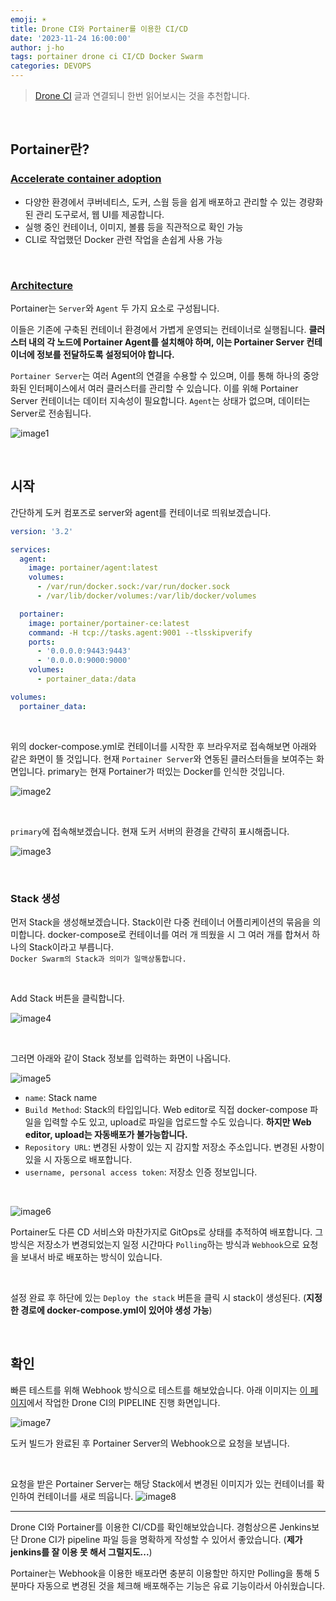 ```yaml
---
emoji: ☀️
title: Drone CI와 Portainer를 이용한 CI/CD
date: '2023-11-24 16:00:00'
author: j-ho
tags: portainer drone ci CI/CD Docker Swarm
categories: DEVOPS
---
```


> [Drone CI](https://j-ho.dev/20/) 글과 연결되니 한번 읽어보시는 것을 추천합니다.

<br >

## Portainer란?

### [Accelerate container adoption](https://www.portainer.io)

- 다양한 환경에서 쿠버네티스, 도커, 스웜 등을 쉽게 배포하고 관리할 수 있는 경량화된 관리 도구로서, 웹 UI를 제공합니다.
- 실행 중인 컨테이너, 이미지, 볼륨 등을 직관적으로 확인 가능
- CLI로 작업했던 Docker 관련 작업을 손쉽게 사용 가능

<br >

### [Architecture](https://academy.portainer.io/architecture/#/lessons/LW72Ff_KQ2w4KSKupGE5a3zZ0kUkbn3E)

Portainer는 `Server`와 `Agent` 두 가지 요소로 구성됩니다.

이들은 기존에 구축된 컨테이너 환경에서 가볍게 운영되는 컨테이너로 실행됩니다. **클러스터 내의 각 노드에 Portainer Agent를 설치해야 하며, 이는 Portainer Server 컨테이너에 정보를 전달하도록 설정되어야 합니다.**

`Portainer Server`는 여러 Agent의 연결을 수용할 수 있으며, 이를 통해 하나의 중앙화된 인터페이스에서 여러 클러스터를 관리할 수 있습니다. 이를 위해 Portainer Server 컨테이너는 데이터 지속성이 필요합니다. `Agent`는 상태가 없으며, 데이터는 Server로 전송됩니다.

![image1](image1.png)

<br >

## 시작

간단하게 도커 컴포즈로 server와 agent를 컨테이너로 띄워보겠습니다.

```yaml
version: '3.2'

services:
  agent:
    image: portainer/agent:latest
    volumes:
      - /var/run/docker.sock:/var/run/docker.sock
      - /var/lib/docker/volumes:/var/lib/docker/volumes

  portainer:
    image: portainer/portainer-ce:latest
    command: -H tcp://tasks.agent:9001 --tlsskipverify
    ports:
      - '0.0.0.0:9443:9443'
      - '0.0.0.0:9000:9000'
    volumes:
      - portainer_data:/data

volumes:
  portainer_data:
```

<br>

위의 docker-compose.yml로 컨테이너를 시작한 후 브라우저로 접속해보면 아래와 같은 화면이 뜰 것입니다. 현재 `Portainer Server`와 연동된 클러스터들을 보여주는 화면입니다. primary는 현재 Portainer가 떠있는 Docker를 인식한 것입니다.

![image2](image2.png)

<br >

`primary`에 접속해보겠습니다. 현재 도커 서버의 환경을 간략히 표시해줍니다.

![image3](image3.png)

<br >

### Stack 생성

먼저 Stack을 생성해보겠습니다. Stack이란 다중 컨테이너 어플리케이션의 묶음을 의미합니다. docker-compose로 컨테이너를 여러 개 띄웠을 시 그 여러 개를 합쳐서 하나의 Stack이라고 부릅니다. <br >
`Docker Swarm의 Stack과 의미가 일맥상통합니다.`

<br >

Add Stack 버튼을 클릭합니다.

![image4](image4.png)

<br >

그러면 아래와 같이 Stack 정보를 입력하는 화면이 나옵니다.

![image5](image5.png)

- `name`: Stack name
- `Build Method`: Stack의 타입입니다. Web editor로 직접 docker-compose 파일을 입력할 수도 있고, upload로 파일을 업로드할 수도 있습니다. **하지만 Web editor, upload는 자동배포가 불가능합니다.**
- `Repository URL`: 변경된 사항이 있는 지 감지할 저장소 주소입니다. 변경된 사항이 있을 시 자동으로 배포합니다.
- `username, personal access token`: 저장소 인증 정보입니다.

<br >

![image6](image6.png)

Portainer도 다른 CD 서비스와 마찬가지로 GitOps로 상태를 추적하여 배포합니다. 그 방식은 저장소가 변경되었는지 일정 시간마다 `Polling`하는 방식과 `Webhook`으로 요청을 보내서 바로 배포하는 방식이 있습니다.

<br >

설정 완료 후 하단에 있는 `Deploy the stack` 버튼을 클릭 시 stack이 생성된다. (**지정한 경로에 docker-compose.yml이 있어야 생성 가능**)

<br >

## 확인

빠른 테스트를 위해 Webhook 방식으로 테스트를 해보았습니다. 아래 이미지는 [이 페이지](https://j-ho.dev/20/)에서 작업한 Drone CI의 PIPELINE 진행 화면입니다.

![image7](image7.png)

도커 빌드가 완료된 후 Portainer Server의 Webhook으로 요청을 보냅니다.

<br >

요청을 받은 Portainer Server는 해당 Stack에서 변경된 이미지가 있는 컨테이너를 확인하여 컨테이너를 새로 띄웁니다.
![image8](image8.png)

---

Drone CI와 Portainer를 이용한 CI/CD를 확인해보았습니다. 경험상으론 Jenkins보단 Drone CI가 pipeline 파일 등을 명확하게 작성할 수 있어서 좋았습니다. (**제가 jenkins를 잘 이용 못 해서 그럴지도...**)

Portainer는 Webhook을 이용한 배포라면 충분히 이용할만 하지만 Polling을 통해 5분마다 자동으로 변경된 것을 체크해 배포해주는 기능은 유료 기능이라서 아쉬웠습니다.

```toc

```
